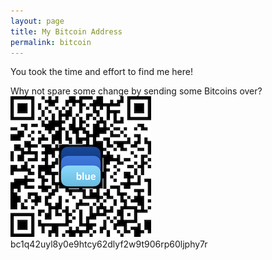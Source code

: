 ```yaml
---
layout: page
title: My Bitcoin Address
permalink: bitcoin
---
```


You took the time and effort to find me here!

Why not spare some change by sending some Bitcoins over?
![bitcoin address](/assets/img/bitcoinQR.png)
bc1q42uyl8y0e9htcy62dlyf2w9t906rp60ljphy7r